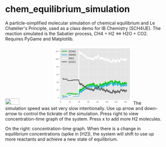 # chem_equilibrium_simulation


A particle-simplified molecular simulation of chemical equilibrium and Le Chatelier's Principle, used as a class demo for IB Chemistry (SCH4UE). The reaction simulated is the Sabatier process, CH4 + H2 &lt;=> H2O + CO2. Requires PyGame and Matplotlib.

<img src="screenshot.gif" width="30%" height="30%">
<img src="graph.png" width="50%" height="50%">
The simulation speed was set very slow intentionally. Use up arrow and down-arrow to control the tickrate of the simulation. Press right to view concentration-time graph of the system. Press x to add more H2 molecules.


On the right: concentration-time graph. When there is a change in equilibrium concentrations (spike in [H2]), the system will shift to use up more reactants and achieve a new state of equilibrium.

